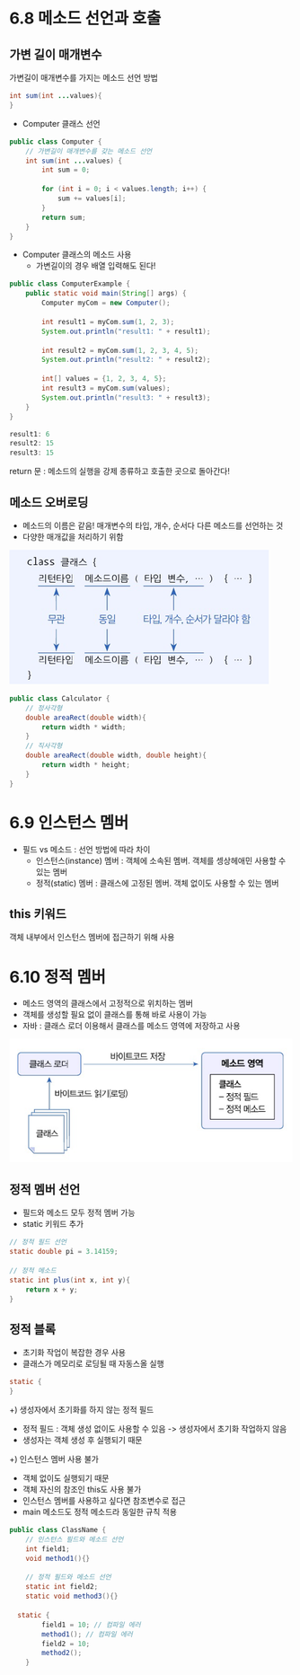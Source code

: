 # 6.8 메소드 선언과 호출
## 가변 길이 매개변수
가변길이 매개변수를 가지는 메소드 선언 방법
```java
int sum(int ...values){
}
```

- Computer 클래스 선언
```java
public class Computer {
    // 가변길이 매개변수를 갖는 메소드 선언
    int sum(int ...values) {
        int sum = 0;
        
        for (int i = 0; i < values.length; i++) {
            sum += values[i];
        }
        return sum;
    }
}
```

- Computer 클래스의 메소드 사용
  - 가변길이의 경우 배열 입력해도 된다!
```java
public class ComputerExample {
    public static void main(String[] args) {
        Computer myCom = new Computer();

        int result1 = myCom.sum(1, 2, 3);
        System.out.println("result1: " + result1);

        int result2 = myCom.sum(1, 2, 3, 4, 5);
        System.out.println("result2: " + result2);

        int[] values = {1, 2, 3, 4, 5};
        int result3 = myCom.sum(values);
        System.out.println("result3: " + result3);
    }
}

```

```java
result1: 6
result2: 15
result3: 15
```

return 문 : 메소드의 실행을 강제 종류하고 호출한 곳으로 돌아간다!

## 메소드 오버로딩
- 메소드의 이름은 같음! 매개변수의 타입, 개수, 순서다 다른 메소드를 선언하는 것  
- 다양한 매개값을 처리하기 위함  

![img.png](imgs/img.png)

```java
public class Calculator {
    // 정사각형
    double areaRect(double width){
        return width * width;
    }
    // 직사각형
    double areaRect(double width, double height){
        return width * height;
    }
}
```

# 6.9 인스턴스 멤버
- 필드 vs 메소드 : 선언 방법에 따라 차이
  - 인스턴스(instance) 멤버 : 객체에 소속된 멤버. 객체를 셍상헤애민 사용할 수 있는 멤버
  - 정적(static) 멤버 : 클래스에 고정된 멤버. 객체 없이도 사용할 수 있는 멤버

## this 키워드
객체 내부에서 인스턴스 멤버에 접근하기 위해 사용

# 6.10 정적 멤버
- 메소드 영역의 클래스에서 고정적으로 위치하는 멤버
- 객체를 생성할 필요 없이 클래스를 통해 바로 사용이 가능
- 자바 : 클래스 로더 이용해서 클래스를 메소드 영역에 저장하고 사용

![img_1.png](imgs/img_1.png)

## 정적 멤버 선언
- 필드와 메소드 모두 정적 멤버 가능
- static 키워드 추가

```java
// 정적 필드 선언
static double pi = 3.14159;

// 정적 메소드
static int plus(int x, int y){
    return x + y;
}
```

## 정적 블록
- 초기화 작업이 복잡한 경우 사용
- 클래스가 메모리로 로딩될 때 자동스올 실행
```java
static {
}
```

+) 생성자에서 초기화를 하지 않는 정적 필드  
- 정적 필드 : 객체 생성 없이도 사용할 수 있음 -> 생성자에서 초기화 작업하지 않음
- 생성자는 객체 생성 후 실행되기 때문

+) 인스턴스 멤버 사용 불가
- 객체 없이도 실행되기 때문
- 객체 자신의 참조인 this도 사용 불가
- 인스턴스 멤버를 사용하고 싶다면 참조변수로 접근
- main 메소드도 정적 메소드라 동일한 규칙 적용
```java
public class ClassName {
    // 인스턴스 필드와 메소드 선언
    int field1;
    void method1(){}

    // 정적 필드와 메소드 선언
    static int field2;
    static void method3(){}
  
  static {
        field1 = 10; // 컴파일 에러
        method1(); // 컴파일 에러
        field2 = 10;
        method2();
    }
```